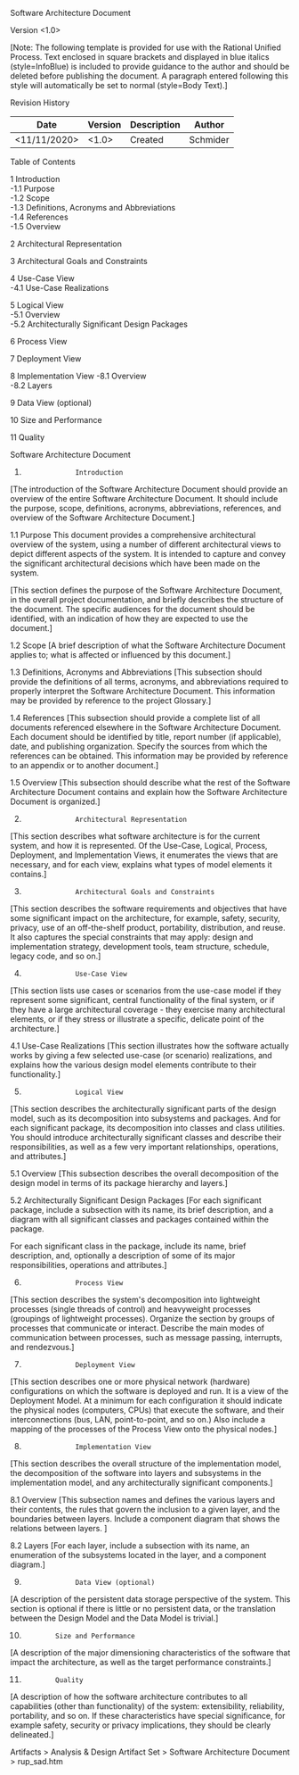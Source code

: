 <Project Name>

Software Architecture Document

Version <1.0>

[Note: The following template is provided for use with the Rational Unified Process.  Text enclosed in square brackets and displayed in blue italics (style=InfoBlue) is included to provide guidance to the author and should be deleted before publishing the document. A paragraph entered following this style will automatically be set to normal (style=Body Text).]

 

Revision History

|Date|Version|Description|Author|
|---|---|---|---|
|<11/11/2020>|<1.0>|Created|Schmider|

 	 	 	 
 	 	 	 
 	 	 	 

Table of Contents

1       Introduction         
-1.1     Purpose     
-1.2     Scope     
-1.3     Definitions, Acronyms and Abbreviations     
-1.4     References     
-1.5     Overview     

2       Architectural Representation

3       Architectural Goals and Constraints   

4       Use-Case View         
-4.1     Use-Case Realizations     

5      Logical View         
-5.1     Overview     
-5.2     Architecturally Significant Design Packages     

6       Process View

7       Deployment View

8       Implementation View
-8.1     Overview     
-8.2     Layers     

9       Data View (optional)       

10     Size and Performance               

11      Quality               

Software Architecture Document

1.                  Introduction
[The introduction of the Software Architecture Document should provide an overview of the entire Software Architecture Document. It should include the purpose, scope, definitions, acronyms, abbreviations, references, and overview of the Software Architecture Document.]

1.1               Purpose
This document provides a comprehensive architectural overview of the system, using a number of different architectural views to depict different aspects of the system.  It is intended to capture and convey the significant architectural decisions which have been made on the system.

[This section defines the purpose of the Software Architecture Document, in the overall project documentation, and briefly describes the structure of the document. The specific audiences for the document should be identified, with an indication of how they are expected to use the document.]

1.2               Scope
[A brief description of what the Software Architecture Document applies to; what is affected or influenced by this document.]

1.3               Definitions, Acronyms and Abbreviations
[This subsection should provide the definitions of all terms, acronyms, and abbreviations required to properly interpret the Software Architecture Document.  This information may be provided by reference to the project Glossary.]

1.4               References
[This subsection should provide a complete list of all documents referenced elsewhere in the Software Architecture Document.  Each document should be identified by title, report number (if applicable), date, and publishing organization.  Specify the sources from which the references can be obtained. This information may be provided by reference to an appendix or to another document.]

1.5               Overview
[This subsection should describe what the rest of the Software Architecture Document contains and explain how the Software Architecture Document is organized.]

2.                  Architectural Representation
[This section describes what software architecture is for the current system, and how it is represented. Of the Use-Case, Logical, Process, Deployment, and Implementation Views, it enumerates the views that are necessary, and for each view, explains what types of model elements it contains.]

3.                  Architectural Goals and Constraints
[This section describes the software requirements and objectives that have some significant impact on the architecture, for example, safety, security, privacy, use of an off-the-shelf product, portability, distribution, and reuse. It also captures the special constraints that may apply: design and implementation strategy, development tools, team structure, schedule, legacy code, and so on.]

4.                  Use-Case View
[This section lists use cases or scenarios from the use-case model if they represent some significant, central functionality of the final system, or if they have a large architectural coverage - they exercise many architectural elements, or if they stress or illustrate a specific, delicate point of the architecture.]

4.1               Use-Case Realizations
[This section illustrates how the software actually works by giving a few selected use-case (or scenario) realizations, and explains how the various design model elements contribute to their functionality.]

5.                  Logical View
[This section describes the architecturally significant parts of the design model, such as its decomposition into subsystems and packages. And for each significant package, its decomposition into classes and class utilities. You should introduce architecturally significant classes and describe their responsibilities, as well as a few very important relationships, operations, and attributes.]

5.1               Overview
[This subsection describes the overall decomposition of the design model in terms of its package hierarchy and layers.]

5.2               Architecturally Significant Design Packages
[For each significant package, include a subsection with its name, its brief description, and a diagram with all significant classes and packages contained within the package.

For each significant class in the package, include its name, brief description, and, optionally a description of some of its major responsibilities, operations and attributes.]

6.                  Process View
[This section describes the system's decomposition into lightweight processes (single threads of control) and heavyweight processes (groupings of lightweight processes). Organize the section by groups of processes that communicate or interact. Describe the main modes of communication between processes, such as message passing, interrupts, and rendezvous.]

7.                  Deployment View
[This section describes one or more physical network (hardware) configurations on which the software is deployed and run. It is a view of the Deployment Model. At a minimum for each configuration it should indicate the physical nodes (computers, CPUs) that execute the software, and their interconnections (bus, LAN, point-to-point, and so on.) Also include a mapping of the processes of the Process View onto the physical nodes.]

8.                  Implementation View
[This section describes the overall structure of the implementation model, the decomposition of the software into layers and subsystems in the implementation model, and any architecturally significant components.]

8.1               Overview
[This subsection names and defines the various layers and their contents, the rules that govern the inclusion to a given layer, and the boundaries between layers. Include a component diagram that shows the relations between layers. ]

8.2               Layers
[For each layer, include a subsection with its name, an enumeration of the subsystems located in the layer, and a component diagram.]

9.                  Data View (optional)
[A description of the persistent data storage perspective of the system. This section is optional if there is little or no persistent data, or the translation between the Design Model and the Data Model is trivial.]

10.             Size and Performance
[A description of the major dimensioning characteristics of the software that impact the architecture, as well as the target performance constraints.]

11.             Quality
[A description of how the software architecture contributes to all capabilities (other than functionality) of the system: extensibility, reliability, portability, and so on. If these characteristics have special significance, for example safety, security or privacy implications, they should be clearly delineated.]

 Artifacts >  Analysis & Design Artifact Set >  Software Architecture Document >  rup_sad.htm
